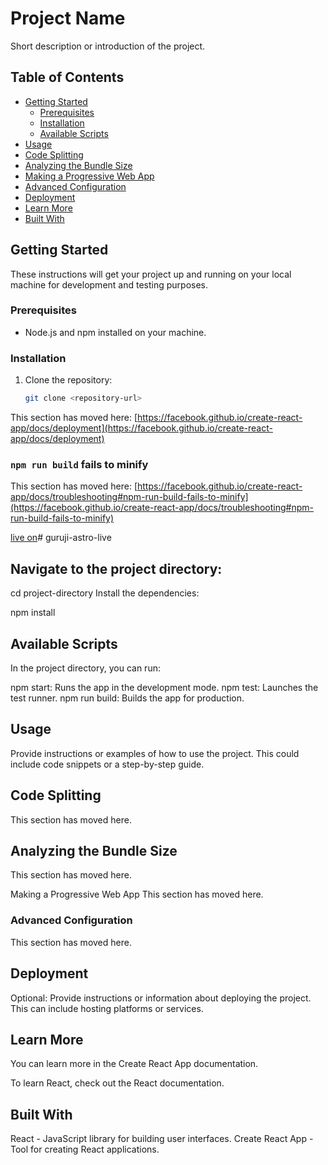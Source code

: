 # Project Name

Short description or introduction of the project.

## Table of Contents

- [Getting Started](#getting-started)
  - [Prerequisites](#prerequisites)
  - [Installation](#installation)
  - [Available Scripts](#available-scripts)
- [Usage](#usage)
- [Code Splitting](#code-splitting)
- [Analyzing the Bundle Size](#analyzing-the-bundle-size)
- [Making a Progressive Web App](#making-a-progressive-web-app)
- [Advanced Configuration](#advanced-configuration)
- [Deployment](#deployment)
- [Learn More](#learn-more)
- [Built With](#built-with)

## Getting Started

These instructions will get your project up and running on your local machine for development and testing purposes.

### Prerequisites

- Node.js and npm installed on your machine.

### Installation

1. Clone the repository:
   ```bash
   git clone <repository-url>

This section has moved here: [https://facebook.github.io/create-react-app/docs/deployment](https://facebook.github.io/create-react-app/docs/deployment)

### `npm run build` fails to minify

This section has moved here: [https://facebook.github.io/create-react-app/docs/troubleshooting#npm-run-build-fails-to-minify](https://facebook.github.io/create-react-app/docs/troubleshooting#npm-run-build-fails-to-minify)

[live on](https://ornate-trifle-e2cac5.netlify.app)#   g u r u j i - a s t r o - l i v e 
 
 
## Navigate to the project directory:


cd project-directory
Install the dependencies:


npm install
## Available Scripts
In the project directory, you can run:

npm start: Runs the app in the development mode.
npm test: Launches the test runner.
npm run build: Builds the app for production.
## Usage
Provide instructions or examples of how to use the project. This could include code snippets or a step-by-step guide.

## Code Splitting
This section has moved here.

## Analyzing the Bundle Size
This section has moved here.

Making a Progressive Web App
This section has moved here.

### Advanced Configuration
This section has moved here.

## Deployment
Optional: Provide instructions or information about deploying the project. This can include hosting platforms or services.

## Learn More
You can learn more in the Create React App documentation.

To learn React, check out the React documentation.

## Built With
React - JavaScript library for building user interfaces.
Create React App - Tool for creating React applications.
